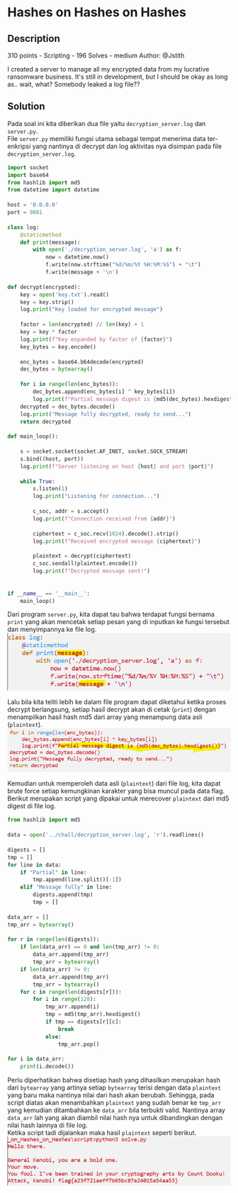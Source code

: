 # Hashes on Hashes on Hashes
## Description

310 points - Scripting - 196 Solves - medium
Author: @Jstith

I created a server to manage all my encrypted data from my lucrative ransomware business. It's still in development, but I should be okay as long as.. wait, what? Somebody leaked a log file??

## Solution
Pada soal ini kita diberikan dua file yaitu `decryption_server.log` dan `server.py`.<br/>
File `server.py` memiliki fungsi utama sebagai tempat menerima data ter-enkripsi yang nantinya di decrypt dan log aktivitas nya disimpan pada file `decryption_server.log`.
```python
import socket
import base64
from hashlib import md5
from datetime import datetime

host = '0.0.0.0'
port = 9001

class log:
    @staticmethod
    def print(message):
        with open('./decryption_server.log', 'a') as f:
            now = datetime.now()
            f.write(now.strftime("%d/%m/%Y %H:%M:%S") + "\t")
            f.write(message + '\n')

def decrypt(encrypted):
    key = open('key.txt').read()
    key = key.strip()
    log.print("Key loaded for encrypted message")

    factor = len(encrypted) // len(key) + 1
    key = key * factor
    log.print(f"Key expanded by factor of {factor}")
    key_bytes = key.encode()

    enc_bytes = base64.b64decode(encrypted)
    dec_bytes = bytearray()

    for i in range(len(enc_bytes)):
        dec_bytes.append(enc_bytes[i] ^ key_bytes[i])
        log.print(f"Partial message digest is {md5(dec_bytes).hexdigest()}")
    decrypted = dec_bytes.decode()
    log.print("Message fully decrypted, ready to send...")
    return decrypted

def main_loop():

    s = socket.socket(socket.AF_INET, socket.SOCK_STREAM)
    s.bind((host, port))
    log.print(f"Server listening on host {host} and port {port}")

    while True:
        s.listen(1)
        log.print("Listening for connection...")

        c_soc, addr = s.accept()
        log.print(f"Connection received from {addr}")

        ciphertext = c_soc.recv(1024).decode().strip()
        log.print(f"Received encrypted message {ciphertext}")

        plaintext = decrypt(ciphertext)
        c_soc.sendall(plaintext.encode())
        log.print(f"Decrypted message sent!")


if __name__ == '__main__':
    main_loop()
```

Dari program `server.py`, kita dapat tau bahwa terdapat fungsi bernama `print` yang akan mencetak setiap pesan yang di inputkan ke fungsi tersebut dan menyimpannya ke file log.
![](img/img-1.png)

Lalu bila kita teliti lebih ke dalam file program dapat diketahui ketika proses decrypt berlangsung, setiap hasil decrypt akan di cetak (`print`) dengan menampilkan hasil hash md5 dari array yang menampung data asli (`plaintext`).
![](img/img-2.png)

Kemudian untuk memperoleh data asli (`plaintext`) dari file log, kita dapat brute force setiap kemungkinan karakter yang bisa muncul pada data flag. <br/>
Berikut merupakan script yang dipakai untuk merecover `plaintext` dari md5 digest di file log.
```python
from hashlib import md5

data = open('../chall/decryption_server.log', 'r').readlines()

digests = []
tmp = []
for line in data:
    if "Partial" in line:
        tmp.append(line.split()[-1])
    elif "Message fully" in line:
        digests.append(tmp)
        tmp = []

data_arr = []
tmp_arr = bytearray()

for r in range(len(digests)):
    if len(data_arr) == 0 and len(tmp_arr) != 0:
        data_arr.append(tmp_arr)
        tmp_arr = bytearray()
    if len(data_arr) != 0:
        data_arr.append(tmp_arr)
        tmp_arr = bytearray()
    for c in range(len(digests[r])):
        for i in range(128):
            tmp_arr.append(i)
            tmp = md5(tmp_arr).hexdigest()
            if tmp == digests[r][c]:
                break
            else:
                tmp_arr.pop()

for i in data_arr:
    print(i.decode())
```

Perlu diperhatikan bahwa disetiap hash yang dihasilkan merupakan hash dari `bytearray` yang artinya setiap `bytearray` terisi dengan data `plaintext` yang baru maka nantinya nilai dari hash akan berubah. Sehingga, pada script diatas akan menambahkan `plaintext` yang sudah benar ke `tmp_arr` yang kemudian ditambahkan ke `data_arr` bila terbukti valid. Nantinya array `data_arr` lah yang akan diambil nilai hash nya untuk dibandingkan dengan nilai hash lainnya di file log. <br/>
Ketika script tadi dijalankan maka hasil `plaintext` seperti berikut.
![](img/img-3.png)

